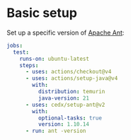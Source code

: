 # Basic setup
Set up a specific version of [Apache Ant](https://ant.apache.org):

```yaml
jobs:
  test:
    runs-on: ubuntu-latest
    steps:
      - uses: actions/checkout@v4
      - uses: actions/setup-java@v4
        with:
          distribution: temurin
          java-version: 21
      - uses: cedx/setup-ant@v2
        with:
          optional-tasks: true
          version: 1.10.14
      - run: ant -version
```
